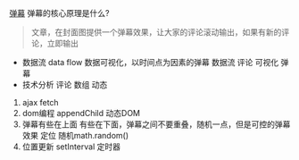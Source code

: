 [弹幕](https://juejin.im/post/5ae56927f265da0b7e0c0968)
弹幕的核心原理是什么?
>文章，在封面图提供一个弹幕效果，让大家的评论滚动输出，如果有新的评论，立即输出
- 数据流 data  flow
数据可视化，以时间点为因素的弹幕
数据流 评论
可视化 弹幕
- 技术分析
评论 数组 动态
1. ajax fetch
2. dom编程 appendChild 动态DOM
3. 弹幕有些在上面 有些在下面，弹幕之间不要重叠，随机一点，但是可控的弹幕效果
定位
随机math.random()
4. 位置更新
setInterval 定时器